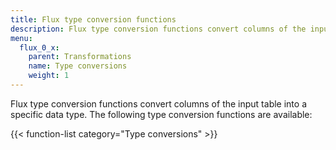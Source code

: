 ```yaml
---
title: Flux type conversion functions
description: Flux type conversion functions convert columns of the input table into a specific data type.
menu:
  flux_0_x:
    parent: Transformations
    name: Type conversions
    weight: 1
---
```


Flux type conversion functions convert columns of the input table into a specific data type.
The following type conversion functions are available:

{{< function-list category="Type conversions" >}}
